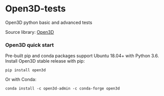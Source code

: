 # Open3D-tests
Open3D python basic and advanced tests

Source library: [Open3D](https://github.com/intel-isl/Open3D)

### Open3D quick start
Pre-built pip and conda packages support Ubuntu 18.04+ with Python 3.6.
Install Open3D stable release with pip:
```
pip install open3d
```
Or with Conda:
```
conda install -c open3d-admin -c conda-forge open3d
```
